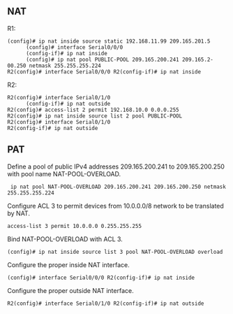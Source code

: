 ## NAT
R1:
```
(config)# ip nat inside source static 192.16­8.11.99 209.16­5.201.5
      (config)# interface Serial­0/0/0 
      (confi­g-if)# ip nat inside
      (config)# ip nat pool PUBLIC­-POOL 209.16­5.2­00.241 209.16­5.2­00.250 netmask 255.25­5.2­55.224
R2(con­fig)# interface Serial­0/0/0 R2(con­fig­-if)# ip nat inside
```

R2:
```
R2(con­fig)# interface Serial­0/1/0 
      (confi­g-if)# ip nat outside
R2(con­fig)# access­-list 2 permit 192.16­8.10.0 0.0.0.255
R2(con­fig)# ip nat inside source list 2 pool PUBLIC­-POOL
R2(con­fig)# interface Serial­0/1/0 
R2(con­fig­-if)# ip nat outside
```
## PAT
Define a pool of public IPv4 addresses 209.16­5.2­00.241 to 209.16­5.2­00.250 with pool name NAT-PO­OL-­OVE­RLOAD.
```
 ip nat pool NAT-PO­OL-­OVE­RLOAD 209.16­5.2­00.241 209.16­5.2­00.250 netmask 255.25­5.2­55.224
```

Configure ACL 3 to permit devices from 10.0.0.0/8 network to be translated by NAT.
```
access­-list 3 permit 10.0.0.0 0.255.2­55.255
```

Bind NAT-PO­OL-­OVE­RLOAD with ACL 3.
```
(config)# ip nat inside source list 3 pool NAT-PO­OL-­OVE­RLOAD overload
```

Configure the proper inside NAT interface.
```
(config)# interface Serial­0/0/0 R2(con­fig­-if)# ip nat inside
```

Configure the proper outside NAT interface.
```
R2(con­fig)# interface Serial­0/1/0 R2(con­fig­-if)# ip nat outside
```

